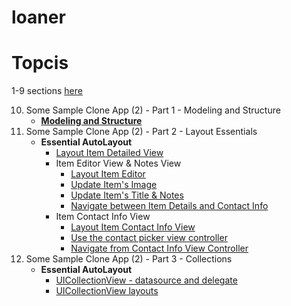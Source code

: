 # loaner

# Topcis

1-9 sections [here](https://github.com/Product-College-Courses/MOB-1.2-Introduction-to-iOS-Development-in-Swift)

10. Some Sample Clone App (2) - Part 1 - Modeling and Structure
    - [**Modeling and Structure**](content/10.1-content.md)
1. Some Sample Clone App (2) - Part 2 - Layout Essentials
    - **Essential AutoLayout**
      - [Layout Item Detailed View](content/11.1-content.md)
      - Item Editor View & Notes View
        - [Layout Item Editor](content/11.2.a-content.md)
        - [Update Item's Image](content/11.2.b-content.md)
        - [Update Item's Title & Notes](content/11.2.c-content.md)
        - [Navigate between Item Details and Contact Info](content/11.2.d-content.md)
      - Item Contact Info View
        - [Layout Item Contact Info View](content/11.3.a-content.md)
        - [Use the contact picker view controller](11.3.b-content.md)
        - [Navigate from Contact Info View Controller](11.3.c-content.md)
1. Some Sample Clone App (2) - Part 3 - Collections
    - **Essential AutoLayout**
      - [UICollectionView - datasource and delegate](content/12.1-content.md)
      - [UICollectionView layouts](content/12.2-content.md)
